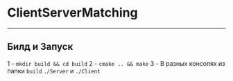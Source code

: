 # ClientServerMatching
---
## Билд и Запуск 
1 - ` mkdir build && cd build `
2 - `cmake .. && make`
3 - В разных консолях из папки `build` `./Server` и `./Client`
